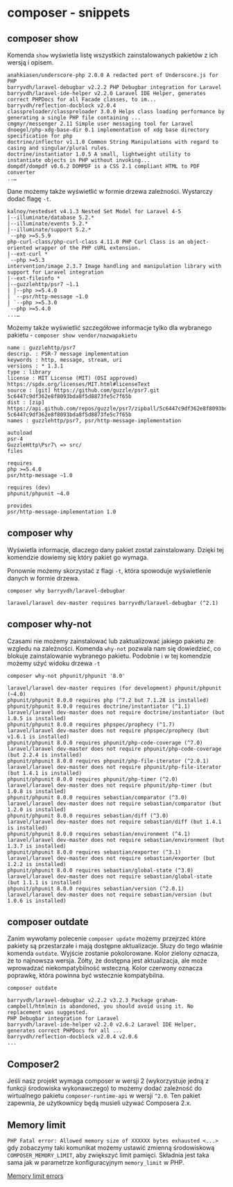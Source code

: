 # composer - snippets

## composer show

Komenda `show` wyświetla listę wszystkich zainstalowanych pakietów z ich wersją i opisem.

```
anahkiasen/underscore-php 2.0.0 A redacted port of Underscore.js for PHP
barryvdh/laravel-debugbar v2.2.2 PHP Debugbar integration for Laravel
barryvdh/laravel-ide-helper v2.2.0 Laravel IDE Helper, generates correct PHPDocs for all Facade classes, to im...
barryvdh/reflection-docblock v2.0.4
classpreloader/classpreloader 3.0.0 Helps class loading performance by generating a single PHP file containing ...
cmgmyr/messenger 2.11 Simple user messaging tool for Laravel
dnoegel/php-xdg-base-dir 0.1 implementation of xdg base directory specification for php
doctrine/inflector v1.1.0 Common String Manipulations with regard to casing and singular/plural rules.
doctrine/instantiator 1.0.5 A small, lightweight utility to instantiate objects in PHP without invoking...
dompdf/dompdf v0.6.2 DOMPDF is a CSS 2.1 compliant HTML to PDF converter
..…
```
Dane możemy także wyświetlić w formie drzewa zależności. Wystarczy dodać flagę `-t`.
```
kalnoy/nestedset v4.1.3 Nested Set Model for Laravel 4-5
|--illuminate/database 5.2.*
|--illuminate/events 5.2.*
|--illuminate/support 5.2.*
`--php >=5.5.9
php-curl-class/php-curl-class 4.11.0 PHP Curl Class is an object-oriented wrapper of the PHP cURL extension.
|--ext-curl *
`--php >=5.3
intervention/image 2.3.7 Image handling and manipulation library with support for Laravel integration
|--ext-fileinfo *
|--guzzlehttp/psr7 ~1.1
| |--php >=5.4.0
| `--psr/http-message ~1.0
| `--php >=5.3.0
`--php >=5.4.0
...…
```

Możemy także wyświetlić szczegółowe informacje tylko dla wybranego pakietu - `composer show vendor/nazwapakietu`

```
name : guzzlehttp/psr7
descrip. : PSR-7 message implementation
keywords : http, message, stream, uri
versions : * 1.3.1
type : library
license : MIT License (MIT) (OSI approved) https://spdx.org/licenses/MIT.html#licenseText
source : [git] https://github.com/guzzle/psr7.git 5c6447c9df362e8f8093bda8f5d8873fe5c7f65b
dist : [zip] https://api.github.com/repos/guzzle/psr7/zipball/5c6447c9df362e8f8093bda8f5d8873fe5c7f65b 5c6447c9df362e8f8093bda8f5d8873fe5c7f65b
names : guzzlehttp/psr7, psr/http-message-implementation

autoload
psr-4
GuzzleHttp\Psr7\ => src/
files

requires
php >=5.4.0
psr/http-message ~1.0

requires (dev)
phpunit/phpunit ~4.0

provides
psr/http-message-implementation 1.0
```


## composer why

Wyświetla informacje, dlaczego dany pakiet został zainstalowany. Dzięki tej komendzie dowiemy się który pakiet go wymaga.

Ponownie możemy skorzystać z flagi `-t`, która spowoduje wyświetlenie danych w formie drzewa.

`composer why barryvdh/laravel-debugbar`

```
laravel/laravel dev-master requires barryvdh/laravel-debugbar (^2.1)
```


## composer why-not

Czasami nie możemy zainstalować lub zaktualizować jakiego pakietu ze wzgledu na zależności.
Komenda `why-not` pozwala nam się dowiedzieć, co blokuje zainstalowanie wybranego pakietu.
Podobnie i w tej komendzie możemy użyć widoku drzewa `-t`

`composer why-not phpunit/phpunit '8.0'`

```
laravel/laravel dev-master requires (for development) phpunit/phpunit (~4.0)
phpunit/phpunit 8.0.0 requires php (^7.2 but 7.1.28 is installed)
phpunit/phpunit 8.0.0 requires doctrine/instantiator (^1.1)
laravel/laravel dev-master does not require doctrine/instantiator (but 1.0.5 is installed)
phpunit/phpunit 8.0.0 requires phpspec/prophecy (^1.7)
laravel/laravel dev-master does not require phpspec/prophecy (but v1.6.1 is installed)
phpunit/phpunit 8.0.0 requires phpunit/php-code-coverage (^7.0)
laravel/laravel dev-master does not require phpunit/php-code-coverage (but 2.2.4 is installed)
phpunit/phpunit 8.0.0 requires phpunit/php-file-iterator (^2.0.1)
laravel/laravel dev-master does not require phpunit/php-file-iterator (but 1.4.1 is installed)
phpunit/phpunit 8.0.0 requires phpunit/php-timer (^2.0)
laravel/laravel dev-master does not require phpunit/php-timer (but 1.0.8 is installed)
phpunit/phpunit 8.0.0 requires sebastian/comparator (^3.0)
laravel/laravel dev-master does not require sebastian/comparator (but 1.2.0 is installed)
phpunit/phpunit 8.0.0 requires sebastian/diff (^3.0)
laravel/laravel dev-master does not require sebastian/diff (but 1.4.1 is installed)
phpunit/phpunit 8.0.0 requires sebastian/environment (^4.1)
laravel/laravel dev-master does not require sebastian/environment (but 1.3.7 is installed)
phpunit/phpunit 8.0.0 requires sebastian/exporter (^3.1)
laravel/laravel dev-master does not require sebastian/exporter (but 1.2.2 is installed)
phpunit/phpunit 8.0.0 requires sebastian/global-state (^3.0)
laravel/laravel dev-master does not require sebastian/global-state (but 1.1.1 is installed)
phpunit/phpunit 8.0.0 requires sebastian/version (^2.0.1)
laravel/laravel dev-master does not require sebastian/version (but 1.0.6 is installed)
```


## composer outdate

Zanim wywołamy polecenie `composer update` możemy przejrzeć które pakiety są przestarzałe i mają dostępne aktualizacje. Słuzy do tego właśnie komenda `outdate`.
Wyjście zostanie pokolorowane. Kolor zielony oznacza, że to najnowsza wersja. Żółty, że dostępna jest aktualizacja, ale może wprowadzać niekompatybilność wsteczną. Kolor czerwony oznacza  poprawkę, która powinna być wstecznie kompatybilna.

`composer outdate`

```
barryvdh/laravel-debugbar v2.2.2 v3.2.3 Package graham-campbell/htmlmin is abandoned, you should avoid using it. No replacement was suggested.
PHP Debugbar integration for Laravel
barryvdh/laravel-ide-helper v2.2.0 v2.6.2 Laravel IDE Helper, generates correct PHPDocs for all ...
barryvdh/reflection-docblock v2.0.4 v2.0.6
...
```

## Composer2

Jeśli nasz projekt wymaga composer w wersji 2 (wykorzystuje jedną z funkcji środowiska wykonawczego) to możemy dodać zależność do wirtualnego pakietu `composer-runtime-api` w wersji `^2.0`.
Ten pakiet zapewnia, że użytkownicy będą musieli używać Composera 2.x.


## Memory limit

`PHP Fatal error: Allowed memory size of XXXXXX bytes exhausted <...>` gdy zobaczymy taki komunikat możemy ustawić zmienną środowiskową `COMPOSER_MEMORY_LIMIT`, aby zwiększyć limit pamięci. Składnia jest taka sama jak w parametrze konfiguracyjnym `memory_limit` w PHP.

[Memory limit errors](https://getcomposer.org/doc/articles/troubleshooting.md#memory-limit-errors)
